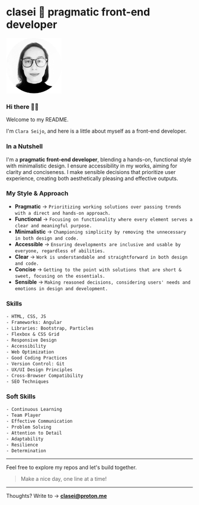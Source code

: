 # clasei 🚀 pragmatic front-end developer

[<img src="cla_sei_profile_pic_bw_circle.png" alt="clasei profile pic" width="150"/>](https://github.com/clasei/)

### Hi there 👋🏾 

Welcome to my README.

I'm ```Clara Seijo```, and here is a little about myself as a front-end developer.

### In a Nutshell

I'm a **pragmatic front-end developer**, blending a hands-on, functional style with minimalistic design. I ensure accessibility in my works, aiming for clarity and conciseness. I make sensible decisions that prioritize user experience, creating both aesthetically pleasing and effective outputs.

### My Style & Approach


- **Pragmatic** → ```Prioritizing working solutions over passing trends with a direct and hands-on approach.```          
- **Functional** → ```Focusing on functionality where every element serves a clear and meaningful purpose.```             
- **Minimalistic** → ```Championing simplicity by removing the unnecessary in both design and code.```                      
- **Accessible** → ```Ensuring developments are inclusive and usable by everyone, regardless of abilities.```             
- **Clear** → ```Work is understandable and straightforward in both design and code.```                              
- **Concise** → ```Getting to the point with solutions that are short & sweet, focusing on the essentials.```          
- **Sensible** → ```Making reasoned decisions, considering users' needs and emotions in design and development.```   


### Skills

```
- HTML, CSS, JS
- Frameworks: Angular
- Libraries: Bootstrap, Particles
- Flexbox & CSS Grid
- Responsive Design
- Accessibility
- Web Optimization
- Good Coding Practices
- Version Control: Git
- UX/UI Design Principles
- Cross-Browser Compatibility
- SEO Techniques
```

### Soft Skills

```
- Continuous Learning
- Team Player
- Effective Communication
- Problem Solving
- Attention to Detail
- Adaptability
- Resilience
- Determination
```

---

Feel free to explore my repos and let's build together. 

> Make a nice day, one line at a time!

---

Thoughts? Write to → [**clasei@proton.me**](mailto:clasei@proton.me)
